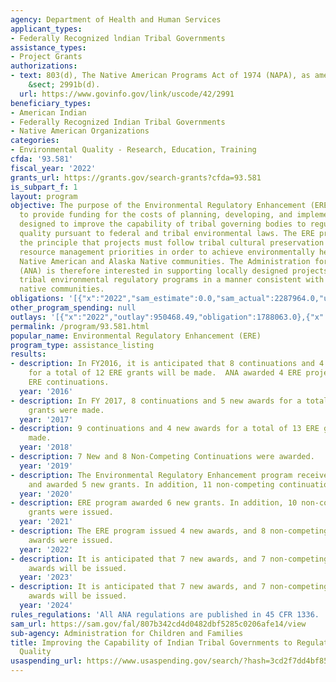 ```yaml
---
agency: Department of Health and Human Services
applicant_types:
- Federally Recognized lndian Tribal Governments
assistance_types:
- Project Grants
authorizations:
- text: 803(d), The Native American Programs Act of 1974 (NAPA), as amended. 42 U.S.C.
    &sect; 2991b(d).
  url: https://www.govinfo.gov/link/uscode/42/2991
beneficiary_types:
- American Indian
- Federally Recognized Indian Tribal Governments
- Native American Organizations
categories:
- Environmental Quality - Research, Education, Training
cfda: '93.581'
fiscal_year: '2022'
grants_url: https://grants.gov/search-grants?cfda=93.581
is_subpart_f: 1
layout: program
objective: The purpose of the Environmental Regulatory Enhancement (ERE) program is
  to provide funding for the costs of planning, developing, and implementing programs
  designed to improve the capability of tribal governing bodies to regulate environmental
  quality pursuant to federal and tribal environmental laws. The ERE program supports
  the principle that projects must follow tribal cultural preservation and natural
  resource management priorities in order to achieve environmentally healthy, sustainable
  Native American and Alaska Native communities. The Administration for Native Americans
  (ANA) is therefore interested in supporting locally designed projects that strengthen
  tribal environmental regulatory programs in a manner consistent with the goals of
  native communities.
obligations: '[{"x":"2022","sam_estimate":0.0,"sam_actual":2287964.0,"usa_spending_actual":2214663.67},{"x":"2023","sam_estimate":2962647.0,"sam_actual":0.0,"usa_spending_actual":2569995.15},{"x":"2024","sam_estimate":2962647.0,"sam_actual":0.0,"usa_spending_actual":2720907.85}]'
other_program_spending: null
outlays: '[{"x":"2022","outlay":950468.49,"obligation":1788063.0},{"x":"2023","outlay":448507.0,"obligation":3222280.0},{"x":"2024","outlay":0.0,"obligation":743567.0}]'
permalink: /program/93.581.html
popular_name: Environmental Regulatory Enhancement (ERE)
program_type: assistance_listing
results:
- description: In FY2016, it is anticipated that 8 continuations and 4 new awards
    for a total of 12 ERE grants will be made.  ANA awarded 4 ERE projects, with 5
    ERE continuations.
  year: '2016'
- description: In FY 2017, 8 continuations and 5 new awards for a total of 13 ERE
    grants were made.
  year: '2017'
- description: 9 continuations and 4 new awards for a total of 13 ERE grants were
    made.
  year: '2018'
- description: 7 New and 8 Non-Competing Continuations were awarded.
  year: '2019'
- description: The Environmental Regulatory Enhancement program received 12 applications
    and awarded 5 new grants. In addition, 11 non-competing continuations were issued.
  year: '2020'
- description: ERE program awarded 6 new grants. In addition, 10 non-competing continuation
    grants were issued.
  year: '2021'
- description: The ERE program issued 4 new awards, and 8 non-competing continuation
    awards were issued.
  year: '2022'
- description: It is anticipated that 7 new awards, and 7 non-competing continuation
    awards will be issued.
  year: '2023'
- description: It is anticipated that 7 new awards, and 7 non-competing continuation
    awards will be issued.
  year: '2024'
rules_regulations: 'All ANA regulations are published in 45 CFR 1336. '
sam_url: https://sam.gov/fal/807b342cd4d0482dbf5285c0206afe14/view
sub-agency: Administration for Children and Families
title: Improving the Capability of Indian Tribal Governments to Regulate Environmental
  Quality
usaspending_url: https://www.usaspending.gov/search/?hash=3cd2f7dd4bf853874a7615b1c2861758
---
```

